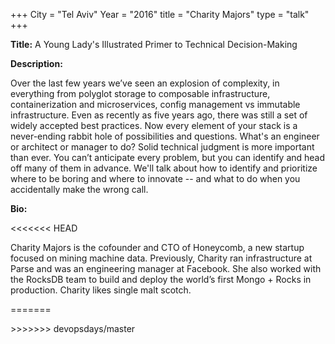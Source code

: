 +++
City = "Tel Aviv"
Year = "2016"
title = "Charity Majors"
type = "talk"
+++

<div class="span-15  ">
  <div class="span-15  last ">
  <p><strong>Title:</strong>
  A Young Lady's Illustrated Primer to Technical Decision-Making
  </p>

  <p><strong>Description:</strong></p>

  <p>Over the last few years we’ve seen an explosion of complexity, in everything from polyglot storage to composable infrastructure, containerization and microservices, config management vs immutable infrastructure. Even as recently as five years ago, there was still a set of widely accepted best practices.  Now every element of your stack is a never-ending rabbit hole of possibilities and questions.  What's an engineer or architect or manager to do?
     Solid technical judgment is more important than ever. You can’t anticipate every problem, but you can identify and head off many of them in advance.  We'll talk about how to identify and prioritize where to be boring and where to innovate -- and what to do when you accidentally make the wrong call.

  </p>
      <p><strong>Bio:</strong></p>

<<<<<<< HEAD
  <p>Charity Majors is the cofounder and CTO of Honeycomb, a new startup focused on mining machine data. Previously, Charity ran infrastructure at Parse and was an engineering manager at Facebook. She also worked with the RocksDB team to build and deploy the world’s first Mongo + Rocks in production. Charity likes single malt scotch.</p>
=======
  <p></p>
>>>>>>> devopsdays/master

  </div>
</div>
